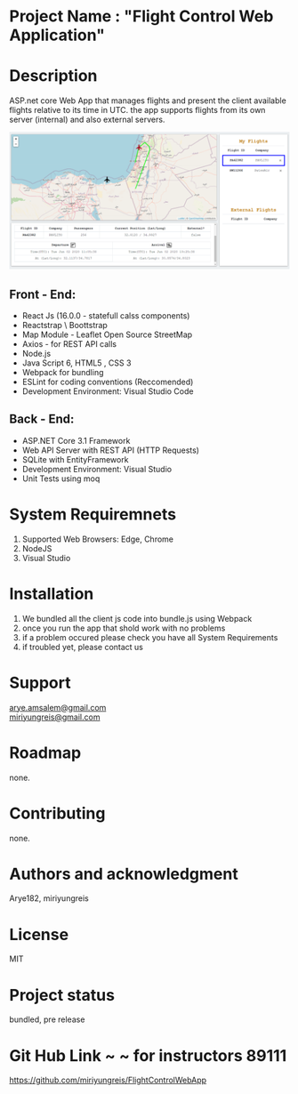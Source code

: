 # Project Name : "Flight Control Web Application"

# Description  
ASP.net core Web App that manages flights and present the client available flights relative to its time in UTC. the app supports flights from its own server (internal) and also external servers. 

![Alt ScreenShot](/FlightControlWeb/ClientApp/src/images/flight_screen.PNG?raw=true "ScreenShot 1")


Front - End:
-----------------------------
* React Js (16.0.0 - statefull calss components)
* Reactstrap \ Boottstrap
* Map Module - Leaflet Open Source StreetMap
* Axios - for REST API calls
* Node.js
* Java Script 6, HTML5 , CSS 3
* Webpack for bundling
* ESLint for coding conventions (Reccomended)
* Development Environment: Visual Studio Code

Back - End:
-----------------------------
* ASP.NET Core 3.1 Framework
* Web API Server with REST API (HTTP Requests)
* SQLite with EntityFramework
* Development Environment: Visual Studio
* Unit Tests using moq

# System Requiremnets  
1. Supported Web Browsers: Edge, Chrome
2. NodeJS
3. Visual Studio

# Installation  
1. We bundled all the client js code into bundle.js using Webpack
2. once you run the app that shold work with no problems
3. if a problem occured please check you have all System Requirements
4. if troubled yet, please contact us


# Support  
arye.amsalem@gmail.com  
miriyungreis@gmail.com

# Roadmap  
none.

# Contributing  
none.

# Authors and acknowledgment  
Arye182, miriyungreis

# License  
MIT

# Project status  
bundled, pre release

# Git Hub Link ~ ~ for instructors 89111
https://github.com/miriyungreis/FlightControlWebApp


